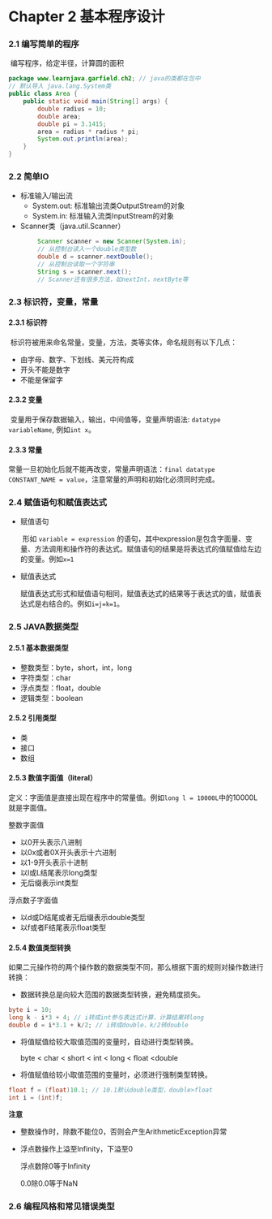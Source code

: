 # Chapter 2 基本程序设计

### 2.1 编写简单的程序

​		编写程序，给定半径，计算圆的面积

```java
package www.learnjava.garfield.ch2; // java的类都在包中
// 默认导入 java.lang.System类
public class Area {
    public static void main(String[] args) {
        double radius = 10;
        double area;
        double pi = 3.1415;
        area = radius * radius * pi;
        System.out.println(area);
    }
}

```



### 2.2 简单IO

- 标准输入/输出流
  - System.out: 标准输出流类OutputStream的对象
  - System.in: 标准输入流类InputStream的对象
- Scanner类（java.util.Scanner）

```java
        Scanner scanner = new Scanner(System.in);
		// 从控制台读入一个double类型数
        double d = scanner.nextDouble();       
		// 从控制台读取一个字符串
        String s = scanner.next();      
		// Scanner还有很多方法，如nextInt，nextByte等
```



### 2.3 标识符，变量，常量

#### 2.3.1 标识符

​		 标识符被用来命名常量，变量，方法，类等实体，命名规则有以下几点：

- 由字母、数字、下划线、美元符构成
- 开头不能是数字
- 不能是保留字

#### 2.3.2 变量

​		变量用于保存数据输入，输出，中间值等，变量声明语法: `datatype variableName`, 例如`int x`。

#### 2.3.3 常量

​		常量一旦初始化后就不能再改变，常量声明语法：`final datatype CONSTANT_NAME = value`，注意常量的声明和初始化必须同时完成。



### 2.4 赋值语句和赋值表达式

- 赋值语句

  ​		形如 `variable = expression`  的语句，其中expression是包含字面量、变量、方法调用和操作符的表达式。赋值语句的结果是将表达式的值赋值给左边的变量。例如`x=1`

- 赋值表达式

  ​		赋值表达式形式和赋值语句相同，赋值表达式的结果等于表达式的值，赋值表达式是右结合的。例如`i=j=k=1`。



### 2.5 JAVA数据类型

#### 2.5.1 基本数据类型

- 整数类型：byte，short，int，long
- 字符类型：char
- 浮点类型：float，double
- 逻辑类型：boolean

#### 2.5.2 引用类型

- 类
- 接口
- 数组

#### 2.5.3 数值字面值（literal）

定义：字面值是直接出现在程序中的常量值。例如`long l = 10000L`中的10000L就是字面值。

整数字面值

- 以0开头表示八进制
- 以0x或者0X开头表示十六进制
- 以1-9开头表示十进制
- 以l或L结尾表示long类型
- 无后缀表示int类型

浮点数子字面值

- 以d或D结尾或者无后缀表示double类型
- 以f或者F结尾表示float类型

#### 2.5.4 数值类型转换

如果二元操作符的两个操作数的数据类型不同，那么根据下面的规则对操作数进行转换：

- 数据转换总是向较大范围的数据类型转换，避免精度损失。

```java
byte i = 10;
long k - i*3 + 4; // i转成int参与表达式计算，计算结果转long
double d = i*3.1 + k/2; // i转成double，k/2转double
```

- 将值赋值给较大取值范围的变量时，自动进行类型转换。

  byte < char < short < int < long < float <double

- 将值赋值给较小取值范围的变量时，必须进行强制类型转换。

``` java
float f = (float)10.1; // 10.1默认double类型，double>float
int i = (int)f;
```

**注意**

- 整数操作时，除数不能位0，否则会产生ArithmeticException异常

- 浮点数操作上溢至Infinity，下溢至0

  浮点数除0等于Infinity

  0.0除0.0等于NaN



### 2.6 编程风格和常见错误类型